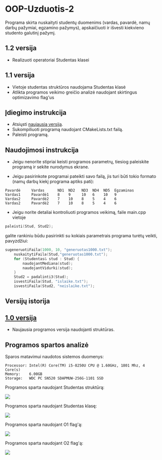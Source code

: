 # OOP-Uzduotis-2

Programa skirta nuskaityti studentų duomenims (vardas, pavardė, namų darbų pažymiai, egzamino pažymys), apskaičiuoti ir išvesti kiekvieno studento galutinį pažymį.


## 1.2 versija

- Realizuoti operatoriai Studentas klasei

## 1.1 versija

- Vietoje studentas struktūros naudojama Studentas klasė
- Atlikta programos veikimo greičio analizė naudojant skirtingus optimizavimo flag'us

## Įdiegimo instrukcija

- Atsiųsti [naujausią versiją](https://github.com/dovmar/OOP-Uzduotis-2/releases/).
- Sukompiliuoti programą naudojant CMakeLists.txt failą.
- Paleisti programą.

## Naudojimosi instrukcija

- Jeigu nenorite stipriai keisti programos parametrų, tiesiog paleiskite programą ir sekite nurodymus ekrane.

- Jeigu pasirinkote programai pateikti savo failą, jis turi būti tokio formato (namų darbų kiekį programa aptiks pati):
```
Pavardė     Vardas      ND1  ND2   ND3  ND4  ND5  Egzaminas
Vardas1     Pavardė1    8    9     10   6    10   9
Vardas2     Pavardė2    7    10    8    5    4    6
Vardas2     Pavardė2    7    10    8    5    4    6
```

- Jeigu norite detaliai kontroliuoti programos veikimą, faile main.cpp vietoje 
```c++
paleisti(Stud, Stud2);
```
 galite rankiniu būdu pasirinkti su kokiais parametrais programa turėtų veikti, pavyzdžiui:
```c++
sugeneruotiFaila(1000, 10, "generuotas1000.txt");
    nuskaitytiFaila(Stud,"generuotas1000.txt");
    for (Studentas& stud : Stud) {
        naudojantMediana(stud);
        naudojantVidurki(stud);
    }
    Stud2 = padalinti3(Stud);
    isvestiFaila(Stud, "islaike.txt");
    isvestiFaila(Stud2, "neislaike.txt");
```

## Versijų istorija

## [1.0 versija](https://github.com/dovmar/OOP-Uzduotis-1/releases/tag/v1.0)

- Naujausia programos versija naudojanti struktūras.

## Programos spartos analizė

Sparos matavimui naudotos sistemos duomenys:

```
Processor: Intel(R) Core(TM) i5-8250U CPU @ 1.60GHz, 1801 Mhz, 4 Core(s)
Memory:    6.00GB
Storage:   WDC PC SN520 SDAPMUW-256G-1101 SSD

```

Programos sparta naudojant Studentas struktūrą:

![](spartos_analizė/programos_sparta.png)



Programos sparta naudojant Studentas klasę:

![](spartos_analizė/class_sparta.png)



Programos sparta naudojant O1 flag'ą:

![](spartos_analizė/O1.png)



Programos sparta naudojant O2 flag'ą:

![](spartos_analizė/O2.png)

